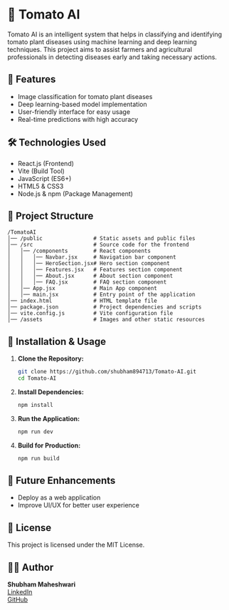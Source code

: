 # 🍅 Tomato AI

Tomato AI is an intelligent system that helps in classifying and identifying tomato plant diseases using machine learning and deep learning techniques. This project aims to assist farmers and agricultural professionals in detecting diseases early and taking necessary actions.

## 🚀 Features
- Image classification for tomato plant diseases
- Deep learning-based model implementation
- User-friendly interface for easy usage
- Real-time predictions with high accuracy

## 🛠️ Technologies Used
- React.js (Frontend)
- Vite (Build Tool)
- JavaScript (ES6+)
- HTML5 & CSS3
- Node.js & npm (Package Management)

## 📂 Project Structure
```
/TomatoAI
│── /public                # Static assets and public files
│── /src                   # Source code for the frontend
│   │── /components        # React components
│   │   │── Navbar.jsx     # Navigation bar component
│   │   │── HeroSection.jsx# Hero section component
│   │   │── Features.jsx   # Features section component
│   │   │── About.jsx      # About section component
│   │   │── FAQ.jsx        # FAQ section component
│   │── App.jsx            # Main App component
│   │── main.jsx           # Entry point of the application
│── index.html             # HTML template file
│── package.json           # Project dependencies and scripts
│── vite.config.js         # Vite configuration file
│── /assets                # Images and other static resources
```

## 🔧 Installation & Usage
1. **Clone the Repository:**
   ```sh
   git clone https://github.com/shubham894713/Tomato-AI.git
   cd Tomato-AI
   ```
2. **Install Dependencies:**
   ```sh
   npm install
   ```
3. **Run the Application:**
   ```sh
   npm run dev
   ```
4. **Build for Production:**
   ```sh
   npm run build
   ```

## 📌 Future Enhancements
- Deploy as a web application
- Improve UI/UX for better user experience

## 📜 License
This project is licensed under the MIT License.

## 👨‍💻 Author
**Shubham Maheshwari**  
[LinkedIn](https://www.linkedin.com/in/shubham-maheshwari-9ab0a9217/)  
[GitHub](https://github.com/shubham894713)
